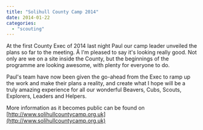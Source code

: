 ```yaml
---
title: "Solihull County Camp 2014"
date: 2014-01-22
categories: 
  - "scouting"
---
```


At the first County Exec of 2014 last night Paul our camp leader unveiled the plans so far to the meeting. Â I'm pleased to say it's looking really good. Not only are we on a site inside the County, but the beginnings of the programme are looking awesome, with plenty for everyone to do.

Paul's team have now been given the go-ahead from the Exec to ramp up the work and make their plans a reality, and create what I hope will be a truly amazing experience for all our wonderful Beavers, Cubs, Scouts, Explorers, Leaders and Helpers.

More information as it becomes public can be found on [http://www.solihullcountycamp.org.uk](http://www.solihullcountycamp.org.uk)
